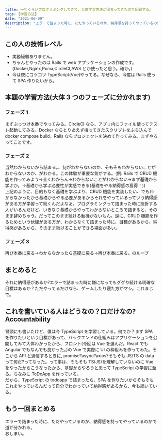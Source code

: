 ```yaml
---
title: 一年くらいプログラミングしてきて、大体学習方法が固まってきたので記録する。
tags: [学習方法]
date: "2021-06-09"
description: "エラーで詰まった時に、ただやっているのか、納得感を持ってやっているのかで道が分かれる。"
---
```


## この人の技術レベル

- 実務経験ありません。
- ちゃんとやったのは Rails で web アプリケーションの作成です。(Docker,Nginx,Puma,CircleCI,AWS とか使ったと思う。確か。)
- 今は夜にコツコツ TypeScript(Vue)やってる。なぜなら、今度は Rails 使って SPA 作りたいから。
  <br>

## 本題の学習方法(大体 3 つのフェーズに分かれます)

### フェーズ 1

まずぶっつけ本番でやってみる。CircleCI なら、アプリ内にファイル使ってテスト起動してみる。Docker ならとりあえず拾ってきたスクリプトをぶち込んで docker compose build。Rails ならプロジェクトを決めて作ってみる。まずやるってことです。

### フェーズ 2

当然わからないから詰まる。、何がわからないのか、そもそもわからないことがわからないのか、がわかる。この体験が重要な気がする。(例: Rails で CRUD 機能を作ってみよう->全くわからん->わからないことがわからない->まず基礎から学ぶか。->基礎から学ぶ必要性が実感できる(基礎をやる納得感の獲得！))<br>
上記のように、目的もなく基礎を学ぶより、CRUD 機能を実装したい、でもわからなかったから基礎からやる必要があるからそれをやっているっていう納得感がある方が学習って続くんだよなぁ。プログラミングって詰まった時に挫折する人がいるんだけど、いきなり基礎からやってわからないところで詰まると、そのまま辞めちゃう。だってこのまま続ける動機がないもん。逆に、CRUD 機能を作るためという伏線がある方が、わからなくて詰まった時に、目標があるから、納得感があるから、そのまま続けることができる場面が多い。

### フェーズ 3

再び本番に戻る->わからなかったら基礎に戻る->再び本番に戻る。のループ

## まとめると

それに納得感があるか?エラーで詰まった時に嫌になってもググり続ける明確な目標はあるか？ただやってるだけなら、ゲームしたり寝た方がマシ。これまじで。

## これを書いている人はどうなの？口だけなの?Accountability

冒頭にも書いたけど、僕は今 TypeScript を学習している。何でか？まず SPA を作りたいという目標があって、バックエンドの仕組みはアプリケーションを公開してみて大体わかったから、フロント(今回は Vue を選んだ。React でも Angular でもなんでも良かった。)の Vue で実際に UI の枠組みを作ってみた。そこから API と通信するときに,
promise?async?axios?そもそも JS/TS の data って何だ?ってなった。って事は、そもそも TS(JS)を理解していないのに Vue をやったからこうなったから、基礎からやろうと思って TypeScript の学習に至る。ちなみに ToDoApp を作っている。<br>
だから、TypeScript の todoapp で詰まったら、SPA を作りたいからそもそもこれをやっているんだって自分でわかっていて納得感があるから、今も続いている。

## もう一回まとめる

エラーで詰まった時に、ただやっているのか、納得感を持ってやっているのかで道が分かれる。<br>
おしまい。
